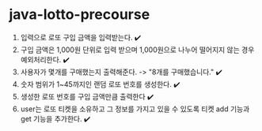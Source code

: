 # java-lotto-precourse

1. 입력으로 로또 구입 금액을 입력받는다. ✔️
2. 구입 금액은 1,000원 단위로 입력 받으며 1,000원으로 나누어 떨어지지 않는 경우 예외처리한다. ✔️
3. 사용자가 몇개를 구매했는지 출력해준다. -> "8개를 구매했습니다." ✔️
4. 숫자 범위가 1~45까지인 랜덤 로또 번호를 생성한다. ✔️
5. 생성한 로또 번호를 구입 금액만큼 출력한다 ✔️
6. user는 로또 티켓을 소유하고 그 정보를 가지고 있을 수 있도록 티켓 add 기능과 get 기능을 추가한다. ✔️
